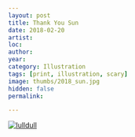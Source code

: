 ```yaml
---
layout: post
title: Thank You Sun
date: 2018-02-20
artist: 
loc: 
author: 
year: 
category: Illustration
tags: [print, illustration, scary]
image: thumbs/2018_sun.jpg
hidden: false
permalink:

---
```



<div class="post_image">
	<a href="{{ site.baseurl }}/images/posts/2018_sun/001.jpg" target="_blank">
	<img src="{{ site.baseurl }}/images/posts/2018_sun/001.jpg" alt="lulldull"></a>
</div>

